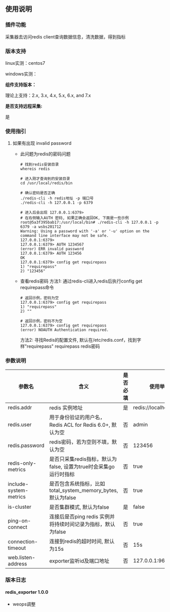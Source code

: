 ## 使用说明

### 插件功能

采集器去访问redis client查询数据信息，清洗数据，得到指标

### 版本支持

linux实测：centos7

windows实测：

**组件支持版本：**

理论上支持：2.x, 3.x, 4.x, 5.x, 6.x, and 7.x

**是否支持远程采集:**

是

### 使用指引

1. 如果有出现 invalid password
   - 此问题为redis的密码问题

        ```
        # 找到redis安装目录
        whereis redis 

        # 进入刚才查询到的安装目录
        cd /usr/local/redis/bin

        # 确认密码是否正确  
        ./redis-cli -h redis地址 -p 端口号 
        ./redis-cli -h 127.0.0.1 -p 6379

        # 进入后会出现 127.0.0.1:6379>
        # 在右侧输入AUTH 密码, 如果正确会返回OK, 下面是一些示例
        root@5a3f395bab17:/usr/local/bin# ./redis-cli -h 127.0.0.1 -p 6379 -a wsbs201712
        Warning: Using a password with '-a' or '-u' option on the command line interface may not be safe.
        127.0.0.1:6379> 
        127.0.0.1:6379> AUTH 1234567
        (error) ERR invalid password
        127.0.0.1:6379> AUTH 123456
        OK
        127.0.0.1:6379> config get requirepass
        1) "requirepass"
        2) "123456"
        ```  

   - 查看redis密码
     方法1: 通过redis-cli进入redis后执行config get requirepass命令

     ```
     # 返回示例，密码为空
     127.0.0.1:6379> config get requirepass
     1) "requirepass"
     2) ""
     
     # 返回示例，密码不为空
     127.0.0.1:6379> config get requirepass
     (error) NOAUTH Authentication required.
     ```

     方法2: 寻找Redis的配置文件, 默认在/etc/redis.conf，找到字样"requirepass"
     requirepass redis密码

### 参数说明

| **参数名**             | **含义**                                                        | **是否必填** | **使用举例**           |
|------------------------|---------------------------------------------------------------|-------------|------------------------|
| redis.addr             | redis 实例地址                                                  | 是           | redis://localhost:6379 |
| redis.user             | 用于身份验证的用户名，Redis ACL for Redis 6.0+, 默认为空         | 否           | admin                  |
| redis.password         | redis密码，若为空则不填，默认为空                                 | 否           | 123456                 |
| redis-only-metrics     | 是否只采集redis指标，默认为false, 设置为true时会采集go运行时指标 | 否           | true                   |
| include-system-metrics | 是否包含系统指标，比如total_system_memory_bytes, 默认为false     | 否           | true                   |
| is-cluster             | 是否集群模式, 默认为false                                       | 是           | false                  |
| ping-on-connect        | 连接后是否ping redis 实例并将持续时间记录为指标，默认为false     | 否           | true                   |
| connection-timeout     | 连接到redis的超时时间, 默认为15s                                | 否           | 15s                     |
| web.listen-address     | exporter监听id及端口地址                                        | 否           | 127.0.0.1:9601         |

### 版本日志

#### redis_exporter 1.0.0

- weops调整
